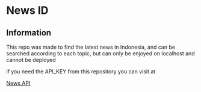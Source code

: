 # News ID 
## Information

This repo was made to find the latest news in Indonesia, and can be searched according to each topic, but can only be enjoyed on localhost and cannot be deployed

if you need the API_KEY from this repository you can visit at

[News API](https://newsapi.org/)

